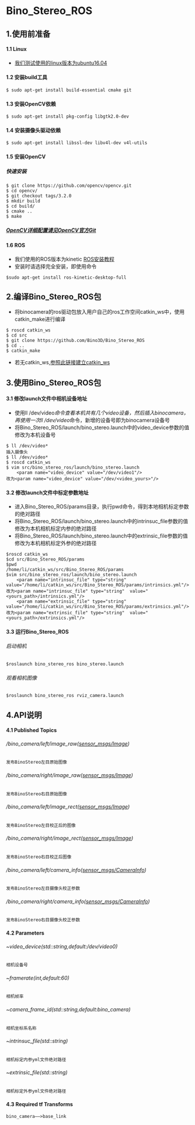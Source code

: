 # Bino_Stereo_ROS
## 1.使用前准备
#### 1.1 Linux
* [我们测试使用的linux版本为ubuntu16.04](https://www.ubuntu.com/download/desktop)

#### 1.2 安装build工具
```
$ sudo apt-get install build-essential cmake git
```
#### 1.3 安装OpenCV依赖
```
$ sudo apt-get install pkg-config libgtk2.0-dev
```
#### 1.4 安装摄像头驱动依赖
```
$ sudo apt-get install libssl-dev libv4l-dev v4l-utils
```
#### 1.5 安装OpenCV
##### 快速安装
```
$ git clone https://github.com/opencv/opencv.git
$ cd opencv/
$ git checkout tags/3.2.0
$ mkdir build
$ cd build/
$ cmake ..
$ make
```
##### [OpenCV详细配置请见OpenCV官方Git](https://github.com/opencv/opencv)

#### 1.6 ROS

* 我们使用的ROS版本为kinetic   [ROS安装教程](http://wiki.ros.org/kinetic/Installation/Ubuntu)
* 安装时请选择完全安装，即使用命令

```
$sudo apt-get install ros-kinetic-desktop-full
```

## 2.编译Bino_Stereo_ROS包
* 将binocamera的ros驱动包放入用户自己的ros工作空间catkin_ws中，使用catkin_make进行编译

```
$ roscd catkin_ws
$ cd src
$ git clone https://github.com/Bino3D/Bino_Stereo_ROS
$ cd ..
$ catkin_make
```
* 若无catkin_ws,[参照此链接建立catkin_ws](http://wiki.ros.org/catkin/Tutorials/create_a_workspace)

## 3.使用Bino_Stereo_ROS包
#### 3.1 修改launch文件中相机设备地址
* 使用ll /dev/video*命令查看本机共有几个video设备，然后插入binocamera，再使用一次ll /dev/video*命令，新增的设备号即为binocamera设备号
* 将Bino_Stereo_ROS/launch/bino_stereo.launch中的video_device参数的值修改为本机设备号

```
$ ll /dev/video*
插入摄像头
$ ll /dev/video*
$ roscd catkin_ws
$ vim src/bino_stereo_ros/launch/bino_stereo.launch
    <param name="video_device" value="/dev/video1"/> 
改为<param name="video_device" value="/dev/<video_yours>"/>
```
#### 3.2 修改launch文件中标定参数地址
* 进入Bino_Stereo_ROS/params目录，执行pwd命令，得到本地相机标定参数的绝对路径
* 将Bino_Stereo_ROS/launch/bino_stereo.launch中的intrinsuc_file参数的值修改为本机相机标定内参的绝对路径
* 将Bino_Stereo_ROS/launch/bino_stereo.launch中的extrinsic_file参数的值修改为本机相机标定外参的绝对路径

```
$roscd catkin_ws
$cd src/Bino_Stereo_ROS/params
$pwd
/home/li/catkin_ws/src/Bino_Stereo_ROS/params
$vim src/bino_stereo_ros/launch/bino_stereo.launch
    <param name="intrinsuc_file" type="string"  value="/home/li/catkin_ws/src/Bino_Stereo_ROS/params/intrinsics.yml"/>
改为<param name="intrinsuc_file" type="string"  value="<yours_path>/intrinsics.yml"/>
    <param name="extrinsic_file" type="string"  value="/home/li/catkin_ws/src/Bino_Stereo_ROS/params/extrinsics.yml"/> 
改为<param name="extrinsic_file" type="string"  value="<yours_path>/extrinsics.yml"/> 
```
#### 3.3 运行Bino_Stereo_ROS 
###### 启动相机
```
$roslaunch bino_stereo_ros bino_stereo.launch
```
###### 观看相机图像
```
$roslaunch bino_stereo_ros rviz_camera.launch
```
## 4.API说明

#### 4.1 Published Topics
###### /bino_camera/left/image_raw([sensor_msgs/Image](http://docs.ros.org/api/sensor_msgs/html/msg/Image.html))
    发布BinoStereo左目原始图像  		
###### /bino_camera/right/image_raw([sensor_msgs/Image](http://docs.ros.org/api/sensor_msgs/html/msg/Image.html))
    发布BinoStereo右目原始图像  		
###### /bino_camera/left/image_rect([sensor_msgs/Image](http://docs.ros.org/api/sensor_msgs/html/msg/Image.html))
    发布BinoStereo左目校正后的图像  		
###### /bino_camera/right/image_rect([sensor_msgs/Image](http://docs.ros.org/api/sensor_msgs/html/msg/Image.html))
    发布BinoStereo右目校正后图像  		
###### /bino_camera/left/camera_info([sensor_msgs/CameraInfo](http://docs.ros.org/api/sensor_msgs/html/msg/CameraInfo.html))
    发布BinoStereo左目摄像头校正参数  		
###### /bino_camera/right/camera_info([sensor_msgs/CameraInfo](http://docs.ros.org/api/sensor_msgs/html/msg/CameraInfo.html))
    发布BinoStereo右目摄像头校正参数  

#### 4.2 Parameters
###### ~video_device(std::string,default:/dev/video0)
    相机设备号
###### ~framerate(int,default:60)
    相机帧率
###### ~camera_frame_id(std::string,default:bino_camera)
    相机坐标系名称
###### ~intrinsuc_file(std::string)
    相机标定内参yml文件绝对路径
###### ~extrinsic_file(std::string)
    相机标定外参yml文件绝对路径

#### 4.3 Required tf Transforms
    bino_camera——>base_link


